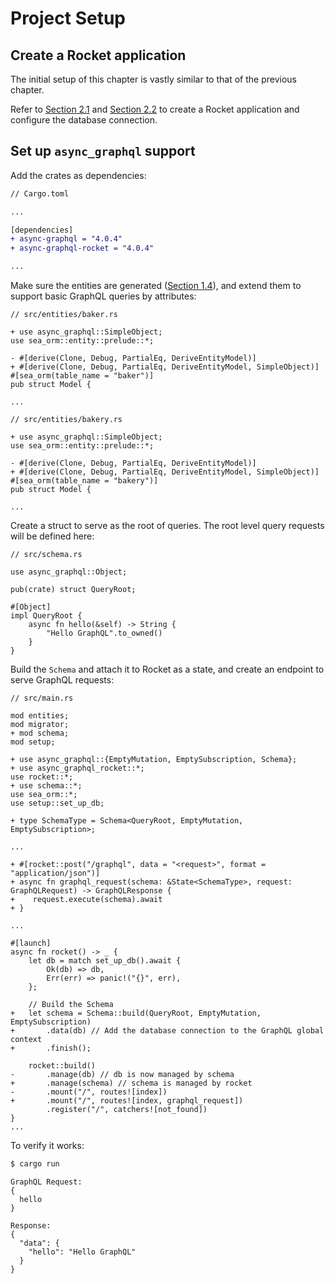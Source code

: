 # Project Setup

## Create a Rocket application

The initial setup of this chapter is vastly similar to that of the previous chapter.

Refer to [Section 2.1](ch02-01-project-setup.md) and [Section 2.2](ch02-02-connect-to-database.md) to create a Rocket application and configure the database connection.

## Set up `async_graphql` support

Add the crates as dependencies:

```diff
// Cargo.toml

...

[dependencies]
+ async-graphql = "4.0.4"
+ async-graphql-rocket = "4.0.4"

...
```

Make sure the entities are generated ([Section 1.4](ch01-04-entity-generation.md)), and extend them to support basic GraphQL queries by attributes:

```rust, no_run
// src/entities/baker.rs

+ use async_graphql::SimpleObject;
use sea_orm::entity::prelude::*;

- #[derive(Clone, Debug, PartialEq, DeriveEntityModel)]
+ #[derive(Clone, Debug, PartialEq, DeriveEntityModel, SimpleObject)]
#[sea_orm(table_name = "baker")]
pub struct Model {

...
```

```rust, no_run
// src/entities/bakery.rs

+ use async_graphql::SimpleObject;
use sea_orm::entity::prelude::*;

- #[derive(Clone, Debug, PartialEq, DeriveEntityModel)]
+ #[derive(Clone, Debug, PartialEq, DeriveEntityModel, SimpleObject)]
#[sea_orm(table_name = "bakery")]
pub struct Model {

...
```

Create a struct to serve as the root of queries. The root level query requests will be defined here:

```rust, no_run
// src/schema.rs

use async_graphql::Object;

pub(crate) struct QueryRoot;

#[Object]
impl QueryRoot {
    async fn hello(&self) -> String {
        "Hello GraphQL".to_owned()
    }
}
```

Build the `Schema` and attach it to Rocket as a state, and create an endpoint to serve GraphQL requests:

```rust, no_run
// src/main.rs

mod entities;
mod migrator;
+ mod schema;
mod setup;

+ use async_graphql::{EmptyMutation, EmptySubscription, Schema};
+ use async_graphql_rocket::*;
use rocket::*;
+ use schema::*;
use sea_orm::*;
use setup::set_up_db;

+ type SchemaType = Schema<QueryRoot, EmptyMutation, EmptySubscription>;

...

+ #[rocket::post("/graphql", data = "<request>", format = "application/json")]
+ async fn graphql_request(schema: &State<SchemaType>, request: GraphQLRequest) -> GraphQLResponse {
+    request.execute(schema).await
+ }

...

#[launch]
async fn rocket() -> _ {
    let db = match set_up_db().await {
        Ok(db) => db,
        Err(err) => panic!("{}", err),
    };

    // Build the Schema
+   let schema = Schema::build(QueryRoot, EmptyMutation, EmptySubscription)
+       .data(db) // Add the database connection to the GraphQL global context
+       .finish();

    rocket::build()
-       .manage(db) // db is now managed by schema
+       .manage(schema) // schema is managed by rocket
-       .mount("/", routes![index])
+       .mount("/", routes![index, graphql_request])
        .register("/", catchers![not_found])
}
...
```

To verify it works:

```sh
$ cargo run
```

```
GraphQL Request:
{
  hello
}

Response:
{
  "data": {
    "hello": "Hello GraphQL"
  }
}
```
